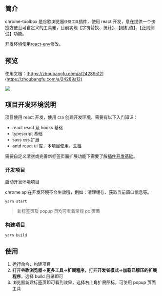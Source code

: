 ## 简介

chrome-toolbox 是谷歌浏览器`快捷工具`插件，使用 react 开发，意在提供一个快捷方便且可自定义的工具箱，目前实现【字符替换、统计】、【随机值】、【正则测试】功能。

开发环境使用[react-env](https://github.com/varddd/react-env)修改。

## 预览

使用文档：[https://zhoubangfu.com/a/24289a12](https://zhoubangfu.com/a/24289a12)

![](https://art-1252753142.cos.ap-chengdu.myqcloud.com/24289a12/0b5b05ea-df6f-4e68-9af0-8eed0a88fdd22132708924312385166.png)

## 项目开发环境说明

项目使用 react 开发，使用 cra 创建开发环境，需要有以下入门知识：

- react react 及 hooks 基础
- typescript 基础
- sass css 扩展
- antd react ui 库，本项目使用，[文档](https://ant.design/components/overview-cn/)

需要自定义清空或完善新标签页面扩展功能下需要了解[插件开发基础](https://crxdoc-zh.appspot.com/extensions/getstarted)。

### 开发项目

启动开发环境项目

chrome api在开发环境不会生效哦，例如：清理缓存、获取当前窗口信息等。

```shell
yarn start
```

> 新标签页及 popup 页均可看着常规 pc 页面

### 构建项目

```shell
yarn build
```

## 使用

1. 运行命令，构建项目
2. 打开**谷歌浏览器**->**更多工具**->**扩展程序**，打开**开发者模式**->**加载已解压的扩展程序**，选择 build 目录即可
3. 浏览器新建标签页即可看到效果，选择右上角扩展图标，可使用 popup 页面工具
